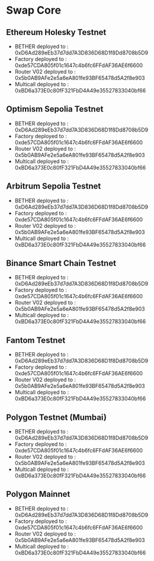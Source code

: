 # Swap Core

## Ethereum Holesky Testnet
+ BETHER deployed to : 0xD6Ad289eEb37d7dd7A3D836D68D1f8Dd8708b5D9
+ Factory deployed to : 0xde57CDA805f01c1647c4b6fc6FFdAF36AE6f6600
+ Router V02 deployed to :  0x5b0AB9AFe2e5a6eA801fe93BF65478d5A2f8e903
+ Multicall deployed to : 0xBD6a373E0c80fF321FbD4A49e35527833040bf66

## Optimism Sepolia Testnet
+ BETHER deployed to : 0xD6Ad289eEb37d7dd7A3D836D68D1f8Dd8708b5D9
+ Factory deployed to : 0xde57CDA805f01c1647c4b6fc6FFdAF36AE6f6600
+ Router V02 deployed to :  0x5b0AB9AFe2e5a6eA801fe93BF65478d5A2f8e903
+ Multicall deployed to : 0xBD6a373E0c80fF321FbD4A49e35527833040bf66

## Arbitrum Sepolia Testnet
+ BETHER deployed to : 0xD6Ad289eEb37d7dd7A3D836D68D1f8Dd8708b5D9
+ Factory deployed to : 0xde57CDA805f01c1647c4b6fc6FFdAF36AE6f6600
+ Router V02 deployed to :  0x5b0AB9AFe2e5a6eA801fe93BF65478d5A2f8e903
+ Multicall deployed to : 0xBD6a373E0c80fF321FbD4A49e35527833040bf66

## Binance Smart Chain Testnet
+ BETHER deployed to : 0xD6Ad289eEb37d7dd7A3D836D68D1f8Dd8708b5D9
+ Factory deployed to : 0xde57CDA805f01c1647c4b6fc6FFdAF36AE6f6600
+ Router V02 deployed to :  0x5b0AB9AFe2e5a6eA801fe93BF65478d5A2f8e903
+ Multicall deployed to : 0xBD6a373E0c80fF321FbD4A49e35527833040bf66

## Fantom Testnet
+ BETHER deployed to : 0xD6Ad289eEb37d7dd7A3D836D68D1f8Dd8708b5D9
+ Factory deployed to : 0xde57CDA805f01c1647c4b6fc6FFdAF36AE6f6600
+ Router V02 deployed to :  0x5b0AB9AFe2e5a6eA801fe93BF65478d5A2f8e903
+ Multicall deployed to : 0xBD6a373E0c80fF321FbD4A49e35527833040bf66

## Polygon Testnet (Mumbai)
+ BETHER deployed to : 0xD6Ad289eEb37d7dd7A3D836D68D1f8Dd8708b5D9
+ Factory deployed to : 0xde57CDA805f01c1647c4b6fc6FFdAF36AE6f6600
+ Router V02 deployed to :  0x5b0AB9AFe2e5a6eA801fe93BF65478d5A2f8e903
+ Multicall deployed to : 0xBD6a373E0c80fF321FbD4A49e35527833040bf66

## Polygon Mainnet
+ BETHER deployed to : 0xD6Ad289eEb37d7dd7A3D836D68D1f8Dd8708b5D9
+ Factory deployed to : 0xde57CDA805f01c1647c4b6fc6FFdAF36AE6f6600
+ Router V02 deployed to :  0x5b0AB9AFe2e5a6eA801fe93BF65478d5A2f8e903
+ Multicall deployed to : 0xBD6a373E0c80fF321FbD4A49e35527833040bf66

